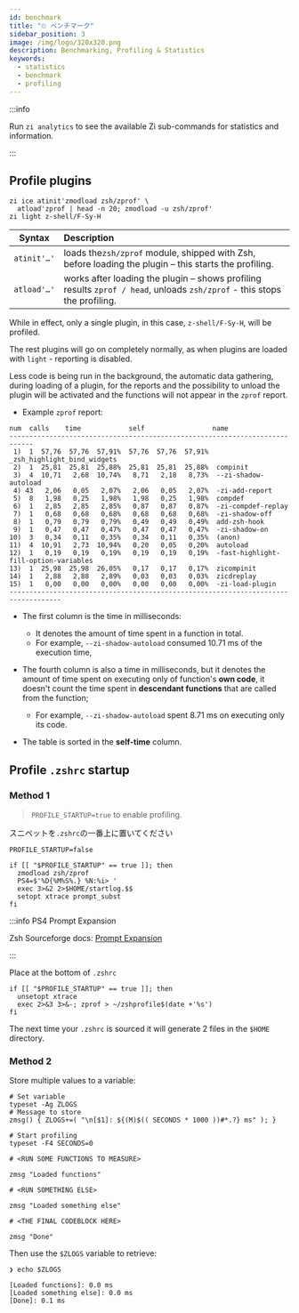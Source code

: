 ```yaml
---
id: benchmark
title: "⏲ ベンチマーク"
sidebar_position: 3
image: /img/logo/320x320.png
description: Benchmarking, Profiling & Statistics
keywords:
  - statistics
  - benchmark
  - profiling
---
```


<!-- @format -->

:::info

Run `zi analytics` to see the available Zi sub-commands for statistics and information.

:::

## <i class="fa-solid fa-gauge-high"></i> Profile plugins

```shell title="~/.zshrc" showLineNumbers
zi ice atinit'zmodload zsh/zprof' \
  atload'zprof | head -n 20; zmodload -u zsh/zprof'
zi light z-shell/F-Sy-H
```

| Syntax      | Description                                                                                                              |
| ----------- |:------------------------------------------------------------------------------------------------------------------------ |
| `atinit'…'` | loads the`zsh/zprof` module, shipped with Zsh, before loading the plugin – this starts the profiling.                    |
| `atload'…'` | works after loading the plugin – shows profiling results `zprof / head`, unloads `zsh/zprof` - this stops the profiling. |

While in effect, only a single plugin, in this case, `z-shell/F-Sy-H`, will be profiled.

The rest plugins will go on completely normally, as when plugins are loaded with `light` - reporting is disabled.

Less code is being run in the background, the automatic data gathering, during loading of a plugin, for the reports and the possibility to unload the plugin will be activated and the functions will not appear in the `zprof` report.

- Example `zprof` report:

```shell {3} title="zprof" showLineNumbers
num  calls    time            self                 name
----------------------------------------------------------------------------
 1)  1  57,76  57,76  57,91%  57,76  57,76  57,91%  _zsh_highlight_bind_widgets
 2)  1  25,81  25,81  25,88%  25,81  25,81  25,88%  compinit
 3)  4  10,71   2,68  10,74%   8,71   2,18   8,73%  --zi-shadow-autoload
 4) 43   2,06   0,05   2,07%   2,06   0,05   2,07%  -zi-add-report
 5)  8   1,98   0,25   1,98%   1,98   0,25   1,98%  compdef
 6)  1   2,85   2,85   2,85%   0,87   0,87   0,87%  -zi-compdef-replay
 7)  1   0,68   0,68   0,68%   0,68   0,68   0,68%  -zi-shadow-off
 8)  1   0,79   0,79   0,79%   0,49   0,49   0,49%  add-zsh-hook
 9)  1   0,47   0,47   0,47%   0,47   0,47   0,47%  -zi-shadow-on
10)  3   0,34   0,11   0,35%   0,34   0,11   0,35%  (anon)
11)  4  10,91   2,73  10,94%   0,20   0,05   0,20%  autoload
12)  1   0,19   0,19   0,19%   0,19   0,19   0,19%  -fast-highlight-fill-option-variables
13)  1  25,98  25,98  26,05%   0,17   0,17   0,17%  zicompinit
14)  1   2,88   2,88   2,89%   0,03   0,03   0,03%  zicdreplay
15)  1   0,00   0,00   0,00%   0,00   0,00   0,00%  -zi-load-plugin
-----------------------------------------------------------------------------------
```

- The first column is the time in milliseconds:

  - It denotes the amount of time spent in a function in total.
  - For example, `--zi-shadow-autoload` consumed 10.71 ms of the execution time,

- The fourth column is also a time in milliseconds, but it denotes the amount of time spent on executing only of function's **own code**, it doesn't count the time spent in **descendant functions** that are called from the function;

  - For example, `--zi-shadow-autoload` spent 8.71 ms on executing only its code.

- The table is sorted in the **self-time** column.

## <i class="fas fa-spinner fa-spin"></i> Profile `.zshrc` startup

### Method 1

> `PROFILE_STARTUP=true` to enable profiling.

スニペットを`.zshrc`の一番上に置いてください

```shell title="~/.zshrc" showLineNumbers
PROFILE_STARTUP=false

if [[ "$PROFILE_STARTUP" == true ]]; then
  zmodload zsh/zprof
  PS4=$'%D{%M%S%.} %N:%i> '
  exec 3>&2 2>$HOME/startlog.$$
  setopt xtrace prompt_subst
fi
```

:::info PS4 Prompt Expansion

Zsh Sourceforge docs: [Prompt Expansion][]

:::

Place at the bottom of `.zshrc`

```shell title="~/.zshrc" showLineNumbers
if [[ "$PROFILE_STARTUP" == true ]]; then
  unsetopt xtrace
  exec 2>&3 3>&-; zprof > ~/zshprofile$(date +'%s')
fi
```

The next time your `.zshrc` is sourced it will generate 2 files in the `$HOME` directory.

### Method 2

Store multiple values to a variable:

```shell title="~/.zshrc" showLineNumbers
# Set variable
typeset -Ag ZLOGS
# Message to store
zmsg() { ZLOGS+=( "\n[$1]: ${(M)$(( SECONDS * 1000 ))#*.?} ms" ); }

# Start profiling
typeset -F4 SECONDS=0

# <RUN SOME FUNCTIONS TO MEASURE>

zmsg "Loaded functions"

# <RUN SOMETHING ELSE>

zmsg "Loaded something else"

# <THE FINAL CODEBLOCK HERE>

zmsg "Done"
```

Then use the `$ZLOGS` variable to retrieve:

```shell showLineNumbers
❯ echo $ZLOGS

[Loaded functions]: 0.0 ms
[Loaded something else]: 0.0 ms
[Done]: 0.1 ms
```

[Prompt Expansion]: https://zsh.sourceforge.net/Doc/Release/Prompt-Expansion.html
